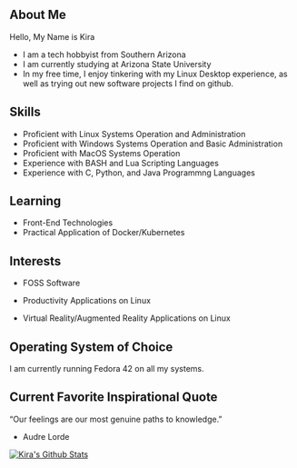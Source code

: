 ## About Me 

Hello, My Name is Kira 

* I am a tech hobbyist from Southern Arizona 
* I am currently studying at Arizona State University
* In my free time, I enjoy tinkering with my Linux Desktop experience, as well as trying out new software projects I find on github.

## Skills

* Proficient with Linux Systems Operation and Administration 
* Proficient with Windows Systems Operation and Basic Administration
* Proficient with MacOS Systems Operation
* Experience with BASH and Lua Scripting Languages 
* Experience with C, Python, and Java Programmng Languages   

## Learning
* Front-End Technologies
* Practical Application of Docker/Kubernetes 

## Interests

* FOSS Software

* Productivity Applications on Linux

* Virtual Reality/Augmented Reality Applications on Linux

## Operating System of Choice

I am currently running Fedora 42 on all my systems. 

## Current Favorite Inspirational Quote 
“Our feelings are our most genuine paths to knowledge.” 
- Audre Lorde


[![Kira's Github Stats](https://github-readme-stats.vercel.app/api?username=kircat-concatenation&show=top-langs)](https://github.com/anuraghazra/github-readme-stats)
